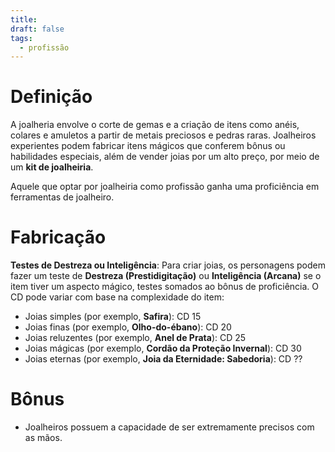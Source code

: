 ```yaml
---
title: 
draft: false
tags:
  - profissão
---
```

# Definição
A joalheria envolve o corte de gemas e a criação de itens como anéis, colares e amuletos a partir de metais preciosos e pedras raras. Joalheiros experientes podem fabricar itens mágicos que conferem bônus ou habilidades especiais, além de vender joias por um alto preço, por meio de um **kit de joalheiria**.

Aquele que optar por joalheiria como profissão ganha uma proficiência em ferramentas de joalheiro.
# Fabricação
**Testes de Destreza ou Inteligência**: Para criar joias, os personagens podem fazer um teste de **Destreza (Prestidigitação)** ou **Inteligência (Arcana)** se o item tiver um aspecto mágico, testes somados ao bônus de proficiência. O CD pode variar com base na complexidade do item:
- Joias simples (por exemplo, **Safira**): CD 15
- Joias finas (por exemplo, **Olho-do-ébano**): CD 20
- Joias reluzentes (por exemplo, **Anel de Prata**): CD 25
- Joias mágicas (por exemplo, **Cordão da Proteção Invernal**): CD 30
- Joias eternas (por exemplo, **Joia da Eternidade: Sabedoria**): CD ??
# Bônus
- Joalheiros possuem a capacidade de ser extremamente precisos com as mãos.
